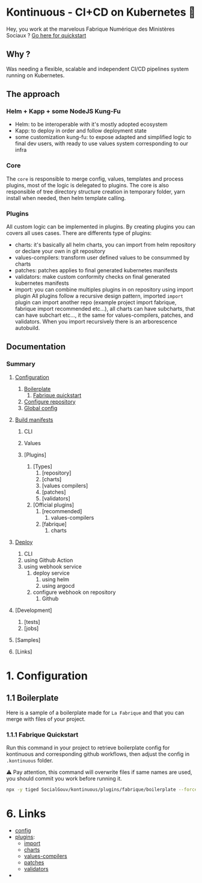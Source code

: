 # Kontinuous - CI+CD on Kubernetes 🚀

Hey, you work at the marvelous Fabrique Numérique des Ministères Sociaux ?
[Go here for quickstart](#111-fabrique-quickstart)

## Why ?

Was needing a flexible, scalable and independent CI/CD pipelines system running on Kubernetes.

## The approach

### Helm + Kapp + some NodeJS Kung-Fu

- Helm: to be interoperable with it's mostly adopted ecosystem
- Kapp: to deploy in order and follow deployment state
- some customization kung-fu: to expose adapted and simplified logic to final dev users, with ready to use values system corresponding to our infra

### Core

The `core` is responsible to merge config, values, templates and process plugins, most of the logic is delegated to plugins. The core is also responsible of tree directory structure creation in temporary folder, yarn install when needed, then helm template calling.

### Plugins

All custom logic can be implemented in plugins. By creating plugins you can covers all uses cases. There are differents type of plugins:
- charts: it's basically all helm charts, you can import from helm repository or declare your own in git repository
- values-compilers: transform user defined values to be consummed by charts
- patches: patches applies to final generated kubernetes manifests
- validators: make custom conformity checks on final generated kubernetes manifests
- import: you can combine multiples plugins in on repository using import plugin
All plugins follow a recursive design pattern, imported `import` plugin can import another repo (example project import fabrique, fabrique import recommended etc...), all charts can have subcharts, that can have subchart etc..., it the same for values-compilers, patches, and validators.
When you import recursively there is an arborescence autobuild.

## Documentation

### Summary

1. [Configuration](#1-configuration)
    1. [Boilerplate](#11-)
        1. [Fabrique quickstart](#111-fabrique-quickstart)
    2. [Configure repository](#12-)
    3. [Global config](#13-)

2. [Build manifests](#12-)

    1. CLI

    2. Values
  
    3. [Plugins]
        1. [Types]
            1. [repository]
            1. [charts]
            1. [values compilers]
            1. [patches]
            1. [validators]
        2. [Official plugins]
            1. [recommended]
                1. values-compilers
            1. [fabrique]
                1. charts

3. [Deploy](#12-)
    1. CLI
    2. using Github Action
    3. using webhook service
        1. deploy service
            1. using helm
            2. using argocd
        2. configure webhook on repository
            1. Github

4. [Development]
    1. [tests]
    1. [jobs]

5. [Samples]

6. [Links]

# 1. Configuration

## 1.1 Boilerplate

Here is a sample of a boilerplate made for `La Fabrique` and that you can merge with files of your project.

### 1.1.1 Fabrique Quickstart
Run this command in your project to retrieve boilerplate config for kontinuous and corresponding github workflows, then adjust the config in `.kontinuous` folder.

⚠️ Pay attention, this command will overwrite files if same names are used, you should commit you work before running it.
```sh
npx -y tiged SocialGouv/kontinuous/plugins/fabrique/boilerplate --force
```

# 6. Links

- [config](docs/config.md)
- [plugins](docs/plugins/index.md):
    - [import](docs/plugins/import.md)
    - [charts](docs/plugins/charts.md)
    - [values-compilers](docs/plugins/values-compilers.md)
    - [patches](docs/plugins/patches.md)
    - [validators](docs/plugins/validators.md)
- [](docs/.md)



